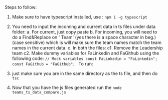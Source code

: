 Steps to follow:

1. Make sure to have typescript installed, use : `npm i -g typescript`
2. You need to input the incoming and current data in ts files under data folder:
    a. For current, just copy paste
    b. For incoming, you will need to do a Find&Replace on ' Team' (yes there is a space character in beg.) (case sensitive) which is will make sure the team names match the team names in the current data.
    c. In both the files:
        c1. Remove the Leadership team
        c2. Make dummy variables for FaLinkedin and FaGithub using the following code:
        `// Mock variables
        const FaLinkedin = "FaLinkedin";
        const FaGithub = "FaGithub";
        `
To run:

1. just make sure you are in the same directory as the ts file, and then do `tsc`
2. Now that you have the js files generated run the `node teams_ts_data_compare.js` 